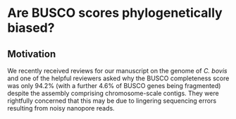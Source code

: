 # Are BUSCO scores phylogenetically biased? 

## Motivation 
We recently received reviews for our manuscript on the genome of *C. bovis* and one of the helpful reviewers asked why the BUSCO completeness score was only 94.2% (with a further 4.6% of BUSCO genes being fragmented) despite the assembly comprising chromosome-scale contigs. They were rightfully concerned that this may be due to lingering sequencing errors resulting from noisy nanopore reads. 


